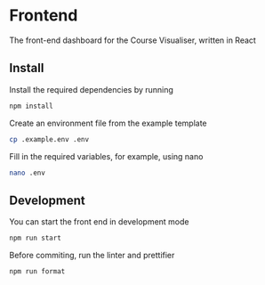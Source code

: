 # Frontend

The front-end dashboard for the Course Visualiser, written in React

## Install

Install the required dependencies by running

```bash
npm install
```

Create an environment file from the example template

```bash
cp .example.env .env
```

Fill in the required variables, for example, using nano

```bash
nano .env
```

## Development

You can start the front end in development mode

```bash
npm run start
```

Before commiting, run the linter and prettifier

```bash
npm run format
```
